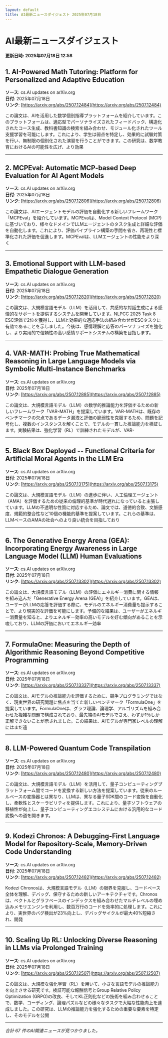```yaml
---
layout: default
title: AI最新ニュースダイジェスト 2025年07月18日
---
```


# AI最新ニュースダイジェスト
**更新日時: 2025年07月18日 12:58**

## 1. AI-Powered Math Tutoring: Platform for Personalized and Adaptive Education

**ソース**: cs.AI updates on arXiv.org  
**日付**: 2025年07月18日  
**リンク**: [https://arxiv.org/abs/2507.12484](https://arxiv.org/abs/2507.12484)  

この論文は、AIを活用した数学個別指導プラットフォームを紹介しています。このプラットフォームは、適応型でパーソナライズされたフィードバック、構造化されたコース生成、教科書知識の検索を組み合わせ、モジュール化されたツール支援学習を可能にします。これにより、学生は弱点を特定し、効果的に試験対策を行い、無制限の個別化された演習を行うことができます。この研究は、数学教育におけるAIの可能性を広げ、より効果  

---

## 2. MCPEval: Automatic MCP-based Deep Evaluation for AI Agent Models

**ソース**: cs.AI updates on arXiv.org  
**日付**: 2025年07月18日  
**リンク**: [https://arxiv.org/abs/2507.12806](https://arxiv.org/abs/2507.12806)  

この論文は、AIエージェントモデルの評価を自動化する新しいフレームワーク「MCPEval」を紹介しています。MCPEvalは、Model Context Protocol (MCP)に基づいており、様々なドメインでLLMエージェントのタスク生成と詳細な評価を自動化します。これにより、評価パイプライン構築の手間を省き、再現性と標準化された評価を促進します。MCPEvalは、LLMエージェントの性能をより深く  

---

## 3. Emotional Support with LLM-based Empathetic Dialogue Generation

**ソース**: cs.AI updates on arXiv.org  
**日付**: 2025年07月18日  
**リンク**: [https://arxiv.org/abs/2507.12820](https://arxiv.org/abs/2507.12820)  

この論文は、大規模言語モデル（LLM）を活用して、共感的な対話生成による感情的なサポートを提供するシステムを開発しています。NLPCC 2025 Task 8 ESC評価で2位を獲得し、LLMと効果的な適応手法の組み合わせがESCタスクに有効であることを示しました。今後は、感情理解と応答のパーソナライズを強化し、より実用的で信頼性の高い感情サポートシステムの構築を目指します。
  

---

## 4. VAR-MATH: Probing True Mathematical Reasoning in Large Language Models via Symbolic Multi-Instance Benchmarks

**ソース**: cs.AI updates on arXiv.org  
**日付**: 2025年07月18日  
**リンク**: [https://arxiv.org/abs/2507.12885](https://arxiv.org/abs/2507.12885)  

この論文は、大規模言語モデル（LLM）の数学的推論能力を評価するための新しいフレームワーク「VAR-MATH」を提案しています。VAR-MATHは、既存のベンチマークの欠点であるデータ漏洩と評価の脆弱性を克服するため、問題を記号化し、複数のインスタンスを解くことで、モデルの一貫した推論能力を検証します。実験結果は、強化学習（RL）で訓練されたモデルが、VAR-  

---

## 5. Black Box Deployed -- Functional Criteria for Artificial Moral Agents in the LLM Era

**ソース**: cs.AI updates on arXiv.org  
**日付**: 2025年07月18日  
**リンク**: [https://arxiv.org/abs/2507.13175](https://arxiv.org/abs/2507.13175)  

この論文は、大規模言語モデル（LLM）の進歩に伴い、人工倫理エージェント（AMA）を評価するための従来の倫理的基準が時代遅れになっていると主張しています。LLMの不透明な性質に対応するため、論文では、道徳的合致、文脈感度、規範的整合性など10個の機能的基準を提案しています。これらの基準は、LLMベースのAMAの社会へのより良い統合を目指しており  

---

## 6. The Generative Energy Arena (GEA): Incorporating Energy Awareness in Large Language Model (LLM) Human Evaluations

**ソース**: cs.AI updates on arXiv.org  
**日付**: 2025年07月18日  
**リンク**: [https://arxiv.org/abs/2507.13302](https://arxiv.org/abs/2507.13302)  

この論文は、大規模言語モデル（LLM）の評価にエネルギー消費に関する情報を組み込んだ「Generative Energy Arena (GEA)」を紹介しています。GEAは、ユーザーがLLMの応答を評価する際に、モデルのエネルギー消費量も提示することで、より現実的な評価を可能にします。予備的な結果は、ユーザーがエネルギー消費量を知ると、よりエネルギー効率の高いモデルを好む傾向があることを示唆しており、LLMの評価においてエネルギー効率  

---

## 7. FormulaOne: Measuring the Depth of Algorithmic Reasoning Beyond Competitive Programming

**ソース**: cs.AI updates on arXiv.org  
**日付**: 2025年07月18日  
**リンク**: [https://arxiv.org/abs/2507.13337](https://arxiv.org/abs/2507.13337)  

この論文は、AIモデルの推論能力を評価するために、競争プログラミングではなく、現実世界の研究問題に焦点を当てた新しいベンチマーク「FormulaOne」を提案しています。FormulaOneは、グラフ理論、論理学、アルゴリズムを組み合わせた複雑な問題で構成されており、最先端のAIモデルでさえ、わずか1％しか正解できないことが示されました。この結果は、AIモデルが専門家レベルの理解にはまだ遠  

---

## 8. LLM-Powered Quantum Code Transpilation

**ソース**: cs.AI updates on arXiv.org  
**日付**: 2025年07月18日  
**リンク**: [https://arxiv.org/abs/2507.12480](https://arxiv.org/abs/2507.12480)  

この論文は、大規模言語モデル（LLM）を活用して、量子コンピューティングプラットフォーム間でコードを変換する新しい方法を提案しています。従来のルールベースの変換器とは異なり、LLMは、異なる量子SDK間のコード変換を自動化し、柔軟性とスケーラビリティを提供します。これにより、量子ソフトウェアの移植性が向上し、量子コンピューティングエコシステムにおける汎用的なコード変換への道を開きます。
  

---

## 9. Kodezi Chronos: A Debugging-First Language Model for Repository-Scale, Memory-Driven Code Understanding

**ソース**: cs.AI updates on arXiv.org  
**日付**: 2025年07月18日  
**リンク**: [https://arxiv.org/abs/2507.12482](https://arxiv.org/abs/2507.12482)  

Kodezi Chronosは、大規模言語モデル（LLM）の限界を克服し、コードベース全体を理解、デバッグ、保守するための新しいアーキテクチャです。Chronosは、ベクトルとグラフベースのインデックスを組み合わせたマルチレベルの埋め込みメモリエンジンを利用し、数百万行のコードを効率的に処理します。これにより、実世界のバグ検出が23%向上し、デバッグサイクルが最大40%短縮され、開発  

---

## 10. Scaling Up RL: Unlocking Diverse Reasoning in LLMs via Prolonged Training

**ソース**: cs.AI updates on arXiv.org  
**日付**: 2025年07月18日  
**リンク**: [https://arxiv.org/abs/2507.12507](https://arxiv.org/abs/2507.12507)  

この論文は、大規模な強化学習（RL）を用いて、小さな言語モデルの推論能力を向上させる研究です。検証可能な報酬信号とGroup Relative Policy Optimization (GRPO)の改良、そしてKL正則化などの技術を組み合わせることで、数学、コーディング、論理パズルなどの様々なタスクで大幅な性能向上を達成しました。この研究は、LLMの推論能力を強化するための重要な要素を特定し、そのモデルを公開  

---

*合計 67 件のAI関連ニュースが見つかりました。*
